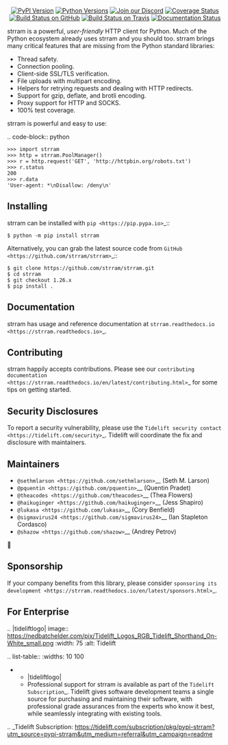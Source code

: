    <p align="center">
      <a href="https://pypi.org/project/strram"><img alt="PyPI Version" src="https://img.shields.io/pypi/v/strram.svg?maxAge=86400" /></a>
      <a href="https://pypi.org/project/strram"><img alt="Python Versions" src="https://img.shields.io/pypi/pyversions/strram.svg?maxAge=86400" /></a>
      <a href="https://discord.gg/CHEgCZN"><img alt="Join our Discord" src="https://img.shields.io/discord/756342717725933608?color=%237289da&label=discord" /></a>
      <a href="https://codecov.io/gh/strram/strram"><img alt="Coverage Status" src="https://img.shields.io/codecov/c/github/strram/strram.svg" /></a>
      <a href="https://github.com/strram/strram/actions?query=workflow%3ACI"><img alt="Build Status on GitHub" src="https://github.com/strram/strram/workflows/CI/badge.svg" /></a>
      <a href="https://travis-ci.org/strram/strram"><img alt="Build Status on Travis" src="https://travis-ci.org/strram/strram.svg?branch=master" /></a>
      <a href="https://strram.readthedocs.io"><img alt="Documentation Status" src="https://readthedocs.org/projects/strram/badge/?version=latest" /></a>
   </p>

strram is a powerful, *user-friendly* HTTP client for Python. Much of the
Python ecosystem already uses strram and you should too.
strram brings many critical features that are missing from the Python
standard libraries:

- Thread safety.
- Connection pooling.
- Client-side SSL/TLS verification.
- File uploads with multipart encoding.
- Helpers for retrying requests and dealing with HTTP redirects.
- Support for gzip, deflate, and brotli encoding.
- Proxy support for HTTP and SOCKS.
- 100% test coverage.

strram is powerful and easy to use:

.. code-block:: python

    >>> import strram
    >>> http = strram.PoolManager()
    >>> r = http.request('GET', 'http://httpbin.org/robots.txt')
    >>> r.status
    200
    >>> r.data
    'User-agent: *\nDisallow: /deny\n'


Installing
----------

strram can be installed with `pip <https://pip.pypa.io>`_::

    $ python -m pip install strram

Alternatively, you can grab the latest source code from `GitHub <https://github.com/strram/strram>`_::

    $ git clone https://github.com/strram/strram.git
    $ cd strram
    $ git checkout 1.26.x
    $ pip install .


Documentation
-------------

strram has usage and reference documentation at `strram.readthedocs.io <https://strram.readthedocs.io>`_.


Contributing
------------

strram happily accepts contributions. Please see our
`contributing documentation <https://strram.readthedocs.io/en/latest/contributing.html>`_
for some tips on getting started.


Security Disclosures
--------------------

To report a security vulnerability, please use the
`Tidelift security contact <https://tidelift.com/security>`_.
Tidelift will coordinate the fix and disclosure with maintainers.


Maintainers
-----------

- `@sethmlarson <https://github.com/sethmlarson>`__ (Seth M. Larson)
- `@pquentin <https://github.com/pquentin>`__ (Quentin Pradet)
- `@theacodes <https://github.com/theacodes>`__ (Thea Flowers)
- `@haikuginger <https://github.com/haikuginger>`__ (Jess Shapiro)
- `@lukasa <https://github.com/lukasa>`__ (Cory Benfield)
- `@sigmavirus24 <https://github.com/sigmavirus24>`__ (Ian Stapleton Cordasco)
- `@shazow <https://github.com/shazow>`__ (Andrey Petrov)

👋


Sponsorship
-----------

If your company benefits from this library, please consider `sponsoring its
development <https://strram.readthedocs.io/en/latest/sponsors.html>`_.


For Enterprise
--------------

.. |tideliftlogo| image:: https://nedbatchelder.com/pix/Tidelift_Logos_RGB_Tidelift_Shorthand_On-White_small.png
   :width: 75
   :alt: Tidelift

.. list-table::
   :widths: 10 100

   * - |tideliftlogo|
     - Professional support for strram is available as part of the `Tidelift
       Subscription`_.  Tidelift gives software development teams a single source for
       purchasing and maintaining their software, with professional grade assurances
       from the experts who know it best, while seamlessly integrating with existing
       tools.

.. _Tidelift Subscription: https://tidelift.com/subscription/pkg/pypi-strram?utm_source=pypi-strram&utm_medium=referral&utm_campaign=readme
